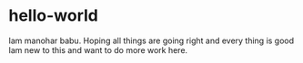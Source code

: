 # hello-world
Iam manohar babu.
Hoping all things are going right and every thing is good
Iam new to this and want to do more work here.
